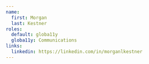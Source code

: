 ```yaml
---
name:
  first: Morgan
  last: Kestner
roles:
  default: globa11y
  globa11y: Communications
links:
  linkedin: https://linkedin.com/in/morganlkestner
---
```

